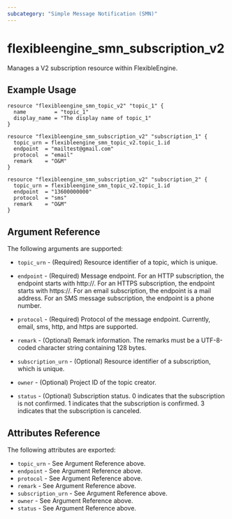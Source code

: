 ```yaml
---
subcategory: "Simple Message Notification (SMN)"
---
```


# flexibleengine_smn_subscription_v2

Manages a V2 subscription resource within FlexibleEngine.

## Example Usage

```hcl
resource "flexibleengine_smn_topic_v2" "topic_1" {
  name         = "topic_1"
  display_name = "The display name of topic_1"
}

resource "flexibleengine_smn_subscription_v2" "subscription_1" {
  topic_urn = flexibleengine_smn_topic_v2.topic_1.id
  endpoint  = "mailtest@gmail.com"
  protocol  = "email"
  remark    = "O&M"
}

resource "flexibleengine_smn_subscription_v2" "subscription_2" {
  topic_urn = flexibleengine_smn_topic_v2.topic_1.id
  endpoint  = "13600000000"
  protocol  = "sms"
  remark    = "O&M"
}
```

## Argument Reference

The following arguments are supported:

* `topic_urn` - (Required) Resource identifier of a topic, which is unique.

* `endpoint` - (Required) Message endpoint.
     For an HTTP subscription, the endpoint starts with http\://.
     For an HTTPS subscription, the endpoint starts with https\://.
     For an email subscription, the endpoint is a mail address.
     For an SMS message subscription, the endpoint is a phone number.

* `protocol` - (Required) Protocol of the message endpoint. Currently, email,
     sms, http, and https are supported.

* `remark` - (Optional) Remark information. The remarks must be a UTF-8-coded
     character string containing 128 bytes.

* `subscription_urn` - (Optional) Resource identifier of a subscription, which
     is unique.

* `owner` - (Optional) Project ID of the topic creator.

* `status` - (Optional) Subscription status.
     0 indicates that the subscription is not confirmed.
     1 indicates that the subscription is confirmed.
     3 indicates that the subscription is canceled.

## Attributes Reference

The following attributes are exported:

* `topic_urn` - See Argument Reference above.
* `endpoint` - See Argument Reference above.
* `protocol` - See Argument Reference above.
* `remark` - See Argument Reference above.
* `subscription_urn` - See Argument Reference above.
* `owner` - See Argument Reference above.
* `status` - See Argument Reference above.
